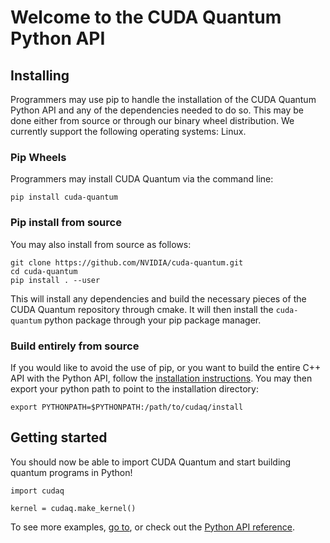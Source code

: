 # Welcome to the CUDA Quantum Python API

## Installing

Programmers may use pip to handle the installation of the CUDA Quantum Python
API and any of the dependencies needed to do so. This may be done either from
source or through our binary wheel distribution. We currently support the
following operating systems: Linux.

### Pip Wheels

Programmers may install CUDA Quantum via the command line:

```console
pip install cuda-quantum
```

### Pip install from source

You may also install from source as follows:

```console
git clone https://github.com/NVIDIA/cuda-quantum.git
cd cuda-quantum
pip install . --user
```

This will install any dependencies and build the necessary pieces of the
CUDA Quantum repository through cmake. It will then install the
`cuda-quantum` python package through your pip package manager.

### Build entirely from source

If you would like to avoid the use of pip, or you want to build the entire C++ API
with the Python API, follow the [installation instructions][official_install]. You
may then export your python path to point to the installation directory:

```console
export PYTHONPATH=$PYTHONPATH:/path/to/cudaq/install
```

[official_install]: https://nvidia.github.io/cuda-quantum/latest/install.html

## Getting started

You should now be able to import CUDA Quantum and start building quantum programs
in Python!

```console
import cudaq

kernel = cudaq.make_kernel()
```

To see more examples, [go to][python_examples], or check out the
[Python API reference][python_api_reference].

[python_examples]: https://nvidia.github.io/cuda-quantum/latest/using/python.html
[python_api_reference]: https://nvidia.github.io/cuda-quantum/latest/api/languages/python_api.html
